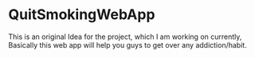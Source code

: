 # QuitSmokingWebApp
This is an original Idea for the project, which I am working on currently, Basically this web app will help you guys to get over any addiction/habit.
